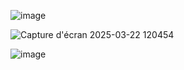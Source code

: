 ![image](https://github.com/user-attachments/assets/18e1f601-bb18-4575-8b13-2fe5314134e5)

![Capture d'écran 2025-03-22 120454](https://github.com/user-attachments/assets/b5998cc0-fc82-4e91-a8d6-10cd6e50ca18)

![image](https://github.com/user-attachments/assets/255bc9d4-56b9-4278-be22-4aa1f524b3e6)
